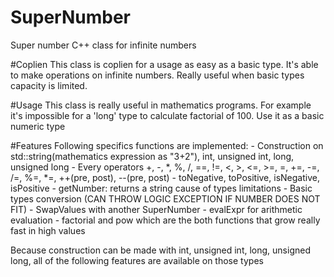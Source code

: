 # SuperNumber
Super number C++ class for infinite numbers

#Coplien
This class is coplien for a usage as easy as a basic type.
It's able to make operations on infinite numbers. Really useful when basic types capacity is limited.

#Usage
This class is really useful in mathematics programs.
For example it's impossible for a 'long' type to calculate factorial of 100.
Use it as a basic numeric type

#Features
Following specifics functions are implemented:
    -   Construction on std::string(mathematics expression as "3+2"), int, unsigned int, long, unsigned long
    -   Every operators +, -, *, %, /, ==, !=, <, >, <=, >=, =, +=, -=, /=, %=, *=, ++(pre, post), --(pre, post)
    -   toNegative, toPositive, isNegative, isPositive
    -   getNumber: returns a string cause of types limitations
    -   Basic types conversion (CAN THROW LOGIC EXCEPTION IF NUMBER DOES NOT FIT)
    -   SwapValues with another SuperNumber
    -   evalExpr for arithmetic evaluation
    -   factorial and pow which are the both functions that grow really fast in high values
    
Because construction can be made with int, unsigned int, long, unsigned long, all of the following features are available on those types